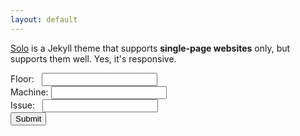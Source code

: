 ```yaml
---
layout: default
---
```


[Solo](http://chibicode.github.io/solo) is a Jekyll theme that supports **single-page websites** only, but supports them well. Yes, it's responsive.

<form action="https://formspree.io/ethanhelfman@outlook.com" method="POST">
  Floor: 
  &nbsp;&nbsp;<input type="text" name="floor">
  <br>
  Machine: 
  <input type="text" name="machine">
  <br>
  Issue: 
  &nbsp;&nbsp;<input type="text" name="issue">
  <br>
  <input type="submit" value="Submit">
</form>
